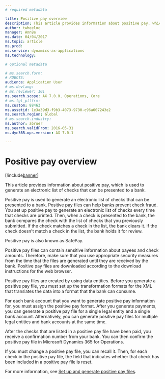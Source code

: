 ```yaml
---
# required metadata

title: Positive pay overview
description: This article provides information about positive pay, which is used to generate an electronic list of checks that can be presented to a bank. 
author: twheeloc
manager: AnnBe
ms.date: 04/04/2017
ms.topic: article
ms.prod: 
ms.service: dynamics-ax-applications
ms.technology: 

# optional metadata

# ms.search.form: 
# ROBOTS: 
audience: Application User
# ms.devlang: 
# ms.reviewer: 101
ms.search.scope: AX 7.0.0, Operations, Core
# ms.tgt_pltfrm: 
ms.custom: 88463
ms.assetid: 1e3a39d3-f9b3-4073-9730-c96a607243e2
ms.search.region: Global
# ms.search.industry: 
ms.author: abruer
ms.search.validFrom: 2016-05-31
ms.dyn365.ops.version: AX 7.0.1

---
```


# Positive pay overview

[!include[banner](../includes/banner.md)]


This article provides information about positive pay, which is used to generate an electronic list of checks that can be presented to a bank. 

Positive pay is used to generate an electronic list of checks that can be presented to a bank. Positive pay files can help banks prevent check fraud. You set up positive pay to generate an electronic list of checks every time that checks are printed. Then, when a check is presented to the bank, the bank compares the check with the list of checks that you previously submitted. If the check matches a check in the list, the bank clears it. If the check doesn't match a check in the list, the bank holds it for review.

Positive pay is also known as SafePay. 

Positive pay files can contain sensitive information about payees and check amounts. Therefore, make sure that you use appropriate security measures from the time that the files are generated until they are received by the bank. Positive pay files are downloaded according to the download instructions for the web browser. 

Positive pay files are created by using data entities. Before you generate a positive pay file, you must set up the transformation formats for the XML that translates the data into a format that the bank can consume. 

For each bank account that you want to generate positive pay information for, you must assign the positive pay format. After you generate payments, you can generate a positive pay file for a single legal entity and a single bank account. Alternatively, you can generate positive pay files for multiple legal entities and bank accounts at the same time. 

After the checks that are listed in a positive pay file have been paid, you receive a confirmation number from your bank. You can then confirm the positive pay file in Microsoft Dynamics 365 for Operations. 

If you must change a positive pay file, you can recall it. Then, for each check in the positive pay file, the field that indicates whether that check has been included in a positive pay file is reset.

For more information, see [Set up and generate positive pay files](set-up-generate-positive-pay-files.md).



